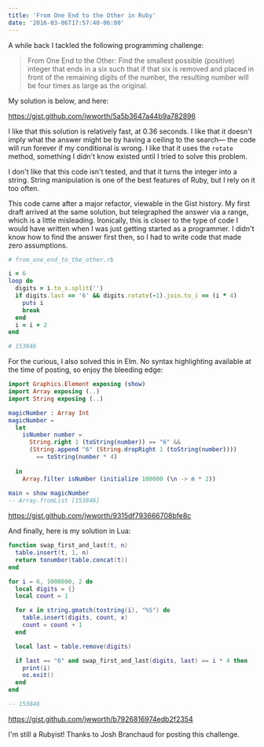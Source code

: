 ```yaml
---
title: 'From One End to the Other in Ruby'
date: '2016-03-06T17:57:40-06:00'
---
```


A while back I tackled the following programming challenge:

> From One End to the Other: Find the smallest possible
> (positive) integer that ends in a six such that if that six is removed and
> placed in front of the remaining digits of the number, the resulting number
> will be four times as large as the original.

My solution is below, and here:

https://gist.github.com/jwworth/5a5b3647a44b9a782896

I like that this solution is relatively fast, at 0.36 seconds. I like that it doesn't imply what the answer might be by having a ceiling to the search— the code will run forever if my conditional is wrong. I like that it uses the `rotate` method, something I didn't know existed until I tried to solve this problem.

I don't like that this code isn't tested, and that it turns the integer into a string. String manipulation is one of the best features of Ruby, but I rely on it too often.

This code came after a major refactor, viewable in the Gist history. My first draft arrived at the same solution, but telegraphed the answer via a range, which is a little misleading. Ironically, this is closer to the type of code I would have written when I was just getting started as a programmer. I didn't know how to find the answer first then, so I had to write code that made zero assumptions.

```ruby
# from_one_end_to_the_other.rb

i = 6
loop do
  digits = i.to_s.split('')
  if digits.last == '6' && digits.rotate(-1).join.to_i == (i * 4)
    puts i
    break
  end
  i = i + 2
end

# 153846
```

For the curious, I also solved this in Elm. No syntax highlighting available at the time of posting, so enjoy the bleeding edge:

```elm
import Graphics.Element exposing (show)
import Array exposing (..)
import String exposing (..)

magicNumber : Array Int
magicNumber =
  let
    isNumber number =  
      String.right 1 (toString(number)) == "6" &&
      (String.append "6" (String.dropRight 1 (toString(number))))
        == toString(number * 4)
        
  in
    Array.filter isNumber (initialize 100000 (\n -> n * 2))
  
main = show magicNumber
-- Array.fromList [153846]
```
https://gist.github.com/jwworth/9315df793666708bfe8c

And finally, here is my solution in Lua:

```lua
function swap_first_and_last(t, n)
  table.insert(t, 1, n)
  return tonumber(table.concat(t))
end

for i = 6, 1000000, 2 do
  local digits = {}
  local count = 1

  for x in string.gmatch(tostring(i), "%S") do
    table.insert(digits, count, x)
    count = count + 1
  end

  local last = table.remove(digits)

  if last == "6" and swap_first_and_last(digits, last) == i * 4 then
    print(i)
    os.exit()
  end
end

-- 153846
```

https://gist.github.com/jwworth/b7926816974edb2f2354

I'm still a Rubyist! Thanks to Josh Branchaud for posting this challenge.
